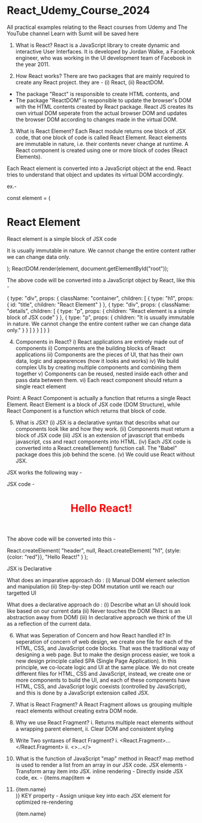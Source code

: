 # React_Udemy_Course_2024

All practical examples relating to the React courses from Udemy and The YouTube channel Learn with Sumit will be saved here

1. What is React?
   React is a JavaScript library to create dynamic and interactive User Interfaces.
   It is developed by Jordan Walke, a Facebook engineer, who was working in the UI development team of Facebook in the year 2011.

2. How React works?
   There are two packages that are mainly required to create any React project. they are -
   (i) React, (ii) ReactDOM.

- The package "React" is responsible to create HTML contents, and
- The package "ReactDOM" is responsible to update the browser's DOM with the HTML contents created by React package.
  React JS creates its own virtual DOM seperate from the actual browser DOM and updates the browser DOM according to changes made in the virtual DOM.

3. What is React Element?
   Each React module returns one block of JSX code, that one block of code is called React Element.
   React elements are immutable in nature, i.e. their contents never change at runtime.
   A React component is created using one or more block of codes (React Elements).

Each React element is converted into a JavaScript object at the end. React tries to understand that object and updates its virtual DOM accordingly.

ex.-

const element = (

  <div className="container">
    <h1 id="title">React Element</h1>
    <div className="details">
      <p>React element is a simple block of JSX code</p>
      <p>It is usually immutable in nature. We cannot change the entire content rather we can change data only.</p>
    </div>
  </div>
);
ReactDOM.render(element, document.getElementById("root"));

The above code will be converted into a JavaScript object by React, like this -

{
type: "div",
props: {
className: "container",
children: [
{
type: "h1",
props: {
id: "title",
children: "React Element"
}
},
{
type: "div",
props: {
className: "details",
children: [
{
type: "p",
props: {
children: "React element is a simple block of JSX code"
}
},
{
type: "p",
props: {
children: "It is usually immutable in nature. We cannot change the entire content rather we can change data only."
}
}
]
}
}
]
}
}

4. Components in React?
   i) React applications are entirely made out of components
   ii) Components are the building blocks of React applications
   iii) Components are the pieces of UI, that has their own data, logic and appearences (how it looks and works)
   iv) We build complex UIs by creating multiple components and combining them together
   v) Components can be reused, nested inside each other and pass data between them.
   vi) Each react component should return a single react element

Point: A React Component is actually a function that returns a single React Element. React Element is a block of JSX code (DOM Structure), while React Component is a function which returns that block of code.

5. What is JSX?
   (i) JSX is a declarative syntax that describs what our components look like and how they work.
   (ii) Components must return a block of JSX code
   (iii) JSX is an extension of javascript that embeds javascript, css and react components into HTML.
   (iv) Each JSX code is converted into a React.createElement() function call. The "Babel" package does this job behind the scene.
   (v) We could use React without JSX.

JSX works the following way -

JSX code -

<header>
  <h1 style="color: red;">Hello React!</h1>
</header>

The above code will be converted into this -

React.createElement(
"header",
null,
React.createElement(
"h1",
{style: {color: "red"}},
"Hello React!"
)
);

JSX is Declarative

What does an imparative approach do :
(i) Manual DOM element selection and manipulation
(ii) Step-by-step DOM mutation until we reach our targetted UI

What does a declarative approach do :
(i) Describe what an UI should look like based on our current data
(ii) Never touches the DOM (React is an abstraction away from DOM)
(iii) In declarative approach we think of the UI as a reflection of the current data.

6. What was Seperation of Concern and how React handled it?
   In seperation of concern of web design, we create one file for each of the HTML, CSS, and JavaScript code blocks. That was the traditional way of designing a web page.
   But to make the design process easier, we took a new design principle called SPA (Single Page Application). In this principle, we co-locate logic and UI at the same place. We do not create different files for HTML, CSS and JavaScript, instead, we create one or more components to build the UI, and each of these components have HTML, CSS, and JavaScript logic coexists (controlled by JavaScript), and this is done by a JavaScript extension called JSX.

7. What is React Fragment?
   A React Fragment allows us grouping multiple react elements without creating extra DOM node.

8. Why we use React Fragment?
   i. Returns multiple react elements without a wrapping parent element,
   ii. Clear DOM and consistent styling

9. Write Two syntaxes of React Fragment?
   i. <React.Fragment>...</React.Fragment>
   ii. <>...</>

10. What is the function of JavaScript "map" method in React?
    map method is used to render a list from an array in our JSX code.
    JSX elements - Transform array item into JSX.
    inline rendering - Directly inside JSX code, ex. - {items.map(item => <li key={item.id}>{item.name}</li>)}
    KEY property - Assign unique key into each JSX element for optimized re-rendering
    <div key={item.id}>{item.name}</div>
